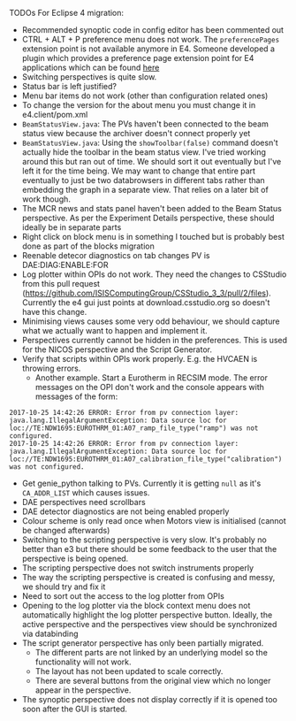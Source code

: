 TODOs For Eclipse 4 migration:

- Recommended synoptic code in config editor has been commented out
- CTRL + ALT + P preference menu does not work. The `preferencePages` extension point is not available anymore in E4. Someone developed a plugin which provides a preference page extension point for E4 applications which can be found [here](https://github.com/opcoach/e4Preferences)
- Switching perspectives is quite slow.
- Status bar is left justified?
- Menu bar items do not work (other than configuration related ones)
- To change the version for the about menu you must change it in e4.client/pom.xml
- `BeamStatusView.java`: The PVs haven't been connected to the beam status view because the archiver doesn't connect properly yet
- `BeamStatusView.java`: Using the `showToolbar(false)` command doesn't actually hide the toolbar in the beam status view. I've tried working around this but ran out of time. We should sort it out eventually but I've left it for the time being. We may want to change that entire part eventually to just be two databrowsers in different tabs rather than embedding the graph in a separate view. That relies on a later bit of work though.
- The MCR news and stats panel haven't been added to the Beam Status perspective. As per the Experiment Details perspective, these should ideally be in separate parts
- Right click on block menu is in something I touched but is probably best done as part of the blocks migration
- Reenable detecor diagnostics on tab changes PV is DAE:DIAG:ENABLE:FOR
- Log plotter within OPIs do not work. They need the changes to CSStudio from this pull request (https://github.com/ISISComputingGroup/CSStudio_3_3/pull/2/files). Currently the e4 gui just points at download.csstudio.org so doesn't have this change.
- Minimising views causes some very odd behaviour, we should capture what we actually want to happen and implement it.
- Perspectives currently cannot be hidden in the preferences. This is used for the NICOS perspective and the Script Generator.
- Verify that scripts within OPIs work properly. E.g. the HVCAEN is throwing errors.
    - Another example. Start a Eurotherm in RECSIM mode. The error messages on the OPI don't work and the console appears with messages of the form:
```
2017-10-25 14:42:26 ERROR: Error from pv connection layer: 
java.lang.IllegalArgumentException: Data source loc for loc://TE:NDW1695:EUROTHRM_01:A07_ramp_file_type("ramp") was not configured.
2017-10-25 14:42:26 ERROR: Error from pv connection layer: 
java.lang.IllegalArgumentException: Data source loc for loc://TE:NDW1695:EUROTHRM_01:A07_calibration_file_type("calibration") was not configured.
```
- Get genie_python talking to PVs. Currently it is getting `null` as it's `CA_ADDR_LIST` which causes issues.
- DAE perspectives need scrollbars
- DAE detector diagnostics are not being enabled properly
- Colour scheme is only read once when Motors view is initialised (cannot be changed afterwards)
- Switching to the scripting perspective is very slow. It's probably no better than e3 but there should be some feedback to the user that the perspective is being opened.
- The scripting perspective does not switch instruments properly
- The way the scripting perspective is created is confusing and messy, we should try and fix it 
- Need to sort out the access to the log plotter from OPIs
- Opening to the log plotter via the block context menu does not automatically highlight the log plotter perspective button. Ideally, the active perspective and the perspectives view should be synchronized via databinding
- The script generator perspective has only been partially migrated. 
    - The different parts are not linked by an underlying model so the functionality will not work. 
    - The layout has not been updated to scale correctly. 
    - There are several buttons from the original view which no longer appear in the perspective.
- The synoptic perspective does not display correctly if it is opened too soon after the GUI is started.
